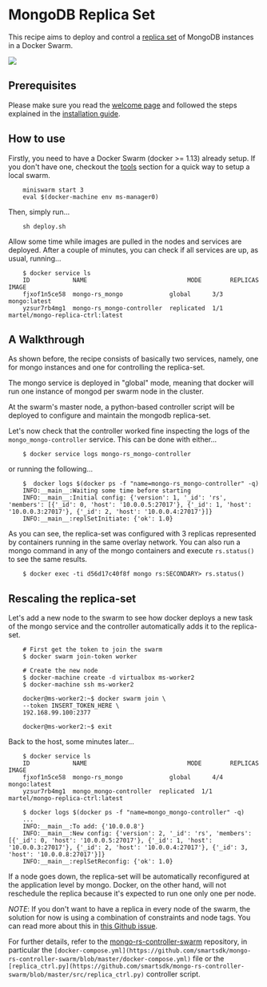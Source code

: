 # MongoDB Replica Set

This recipe aims to deploy and control a
[replica set](https://docs.mongodb.com/manual/replication/) of MongoDB
instances in a Docker Swarm.

<img src='http://g.gravizo.com/g?
digraph Cluster {
    rankdir=LR;
       compound=true;
       node [shape="record" style="filled"];
       splines=line;
       subgraph cluster {
               label="Docker Swarm";
        style=filled;
               color=aliceblue;
        subgraph cluster_1 {
            label="ms-worker0";
            color=white;
            Mongo2 [fillcolor="aliceblue"];
        }
        subgraph cluster_0 {
            label="ms-manager0";
            color=white;
            Controller [fillcolor="aliceblue"];
            Mongo1 [fillcolor="aliceblue"];
        }
        subgraph cluster_2 {
            label="ms-worker1";
            color=white;
            Mongo3 [fillcolor="aliceblue"];
        }
       }
    Mongo1 -> Mongo2 [dir="both"];
    Mongo2 -> Mongo3 [dir="both"];
    Mongo3 -> Mongo1 [dir="both"];
    Controller -> Mongo1;
}
'>

## Prerequisites

Please make sure you read the [welcome page](../../index.md) and followed the steps explained in the [installation guide](../../installation.md).

## How to use

Firstly, you need to have a Docker Swarm (docker >= 1.13) already setup.
If you don't have one, checkout the [tools](../../tools/readme.md) section for
a quick way to setup a local swarm.

```
    miniswarm start 3
    eval $(docker-machine env ms-manager0)
```

Then, simply run...

```
    sh deploy.sh
```

Allow some time while images are pulled in the nodes and services are deployed.
After a couple of minutes, you can check if all services are up, as usual,
running...

```
    $ docker service ls
    ID            NAME                            MODE        REPLICAS  IMAGE
    fjxof1n5ce58  mongo-rs_mongo             global      3/3       mongo:latest
    yzsur7rb4mg1  mongo-rs_mongo-controller  replicated  1/1       martel/mongo-replica-ctrl:latest
```

## A Walkthrough

As shown before, the recipe consists of basically two services, namely, one for
mongo instances and one for controlling the replica-set.

The mongo service is deployed in "global" mode, meaning that docker will run one
instance of mongod per swarm node in the cluster.

At the swarm's master node, a python-based controller script will be deployed to
configure and maintain the mongodb replica-set.

Let's now check that the controller worked fine inspecting the logs of the
`mongo_mongo-controller` service. This can be done with either...

```
    $ docker service logs mongo-rs_mongo-controller
```

or running the following...

```
    $  docker logs $(docker ps -f "name=mongo-rs_mongo-controller" -q)
    INFO:__main__:Waiting some time before starting
    INFO:__main__:Initial config: {'version': 1, '_id': 'rs', 'members': [{'_id': 0, 'host': '10.0.0.5:27017'}, {'_id': 1, 'host': '10.0.0.3:27017'}, {'_id': 2, 'host': '10.0.0.4:27017'}]}
    INFO:__main__:replSetInitiate: {'ok': 1.0}
```

As you can see, the replica-set was configured with 3 replicas represented by
containers running in the same overlay network. You can also run a mongo command
in any of the mongo containers and execute `rs.status()` to see the same
results.

```
    $ docker exec -ti d56d17c40f8f mongo rs:SECONDARY> rs.status()
```

## Rescaling the replica-set

Let's add a new node to the swarm to see how docker deploys a new task of the
mongo service and the controller automatically adds it to the replica-set.

```
    # First get the token to join the swarm
    $ docker swarm join-token worker

    # Create the new node
    $ docker-machine create -d virtualbox ms-worker2
    $ docker-machine ssh ms-worker2

    docker@ms-worker2:~$ docker swarm join \
    --token INSERT_TOKEN_HERE \
    192.168.99.100:2377

    docker@ms-worker2:~$ exit
```

Back to the host, some minutes later...

```
    $ docker service ls
    ID            NAME                            MODE        REPLICAS  IMAGE
    fjxof1n5ce58  mongo-rs_mongo             global      4/4       mongo:latest
    yzsur7rb4mg1  mongo_mongo-controller  replicated  1/1       martel/mongo-replica-ctrl:latest

    $ docker logs $(docker ps -f "name=mongo_mongo-controller" -q)
    ...
    INFO:__main__:To add: {'10.0.0.8'}
    INFO:__main__:New config: {'version': 2, '_id': 'rs', 'members': [{'_id': 0, 'host': '10.0.0.5:27017'}, {'_id': 1, 'host': '10.0.0.3:27017'}, {'_id': 2, 'host': '10.0.0.4:27017'}, {'_id': 3, 'host': '10.0.0.8:27017'}]}
    INFO:__main__:replSetReconfig: {'ok': 1.0}
```

If a node goes down, the replica-set will be automatically reconfigured at
the application level by mongo. Docker, on the other hand, will not reschedule
the replica because it's expected to run one only one per node.

_NOTE_: If you don't want to have a replica in every node of the swarm,
the solution for now is using a combination of constraints and node tags.
You can read more about this in
[this Github issue](https://github.com/docker/docker/issues/26259).

For further details, refer to the [mongo-rs-controller-swarm](https://github.com/smartsdk/mongo-rs-controller-swarm)
repository, in particular the
`[docker-compose.yml](https://github.com/smartsdk/mongo-rs-controller-swarm/blob/master/docker-compose.yml)`
file or the
`[replica_ctrl.py](https://github.com/smartsdk/mongo-rs-controller-swarm/blob/master/src/replica_ctrl.py)`
controller script.
